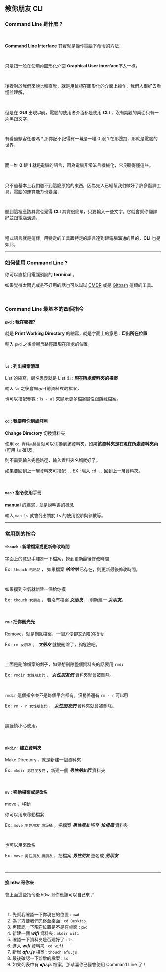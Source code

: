 ## 教你朋友 CLI

### Command Line 是什麼 ?

<br />

**Command Line Interface** 其實就是操作電腦下命令的方法，

<br />

只是跟一般在使用的圖形化介面 **Graphical User Interface**不太一樣，

<br />

後者對於我們來說比較直覺，就是用鼠標在圖形化的介面上操作，我們人很好去看懂並理解，

<br />

但是在 **GUI** 出現以前，電腦的使用者介面都是使用 **CLI** ，沒有美觀的桌面只有一片黑跟文字，

<br />

有看過駭客任務嗎 ? 那你記不記得有一幕是一堆 0 跟 1 在那邊跑，那就是電腦的世界，

<br />

而一堆 **0** 跟 **1** 就是電腦的語言，因為電腦非常笨且機械化，它只聽得懂這些。

<br />

只不過基本上我們碰不到這麼原始的東西，因為先人已經幫我們做好了許多翻譯工具，電腦的運算能力也變強，

<br />

聽到這裡應該其實也覺得 **CLI** 其實很簡單，只要輸入一些文字，它就會幫你翻譯好並跟電腦溝通，

<br />

程式語言就是這樣，用特定的工具跟特定的語言達到跟電腦溝通的目的，**CLI** 也是如此。



****

### 如何使用 Command Line ?



你可以直接用電腦預設的 **terminal** ，

如果覺得太兩光或是不好用的話也可以試試  [CMDR](https://blog.miniasp.com/post/2015/09/27/Useful-tool-Cmder) 或是  [Gitbash](https://gitforwindows.org/)  這類的工具。

<br />

### Command Line 最基本的四個指令



#### `pwd` : 我在哪裡?

就是 **Print Working Directory** 的縮寫，就是字面上的意思 : **印出所在位置**



輸入 `pwd` 之後會顯示路徑跟現在所處的位置。

<br />



#### `ls` : 列出檔案清單

List 的縮寫，顧名思義就是 List 出 : **現在所處資料夾的檔案**



輸入 `ls` 之後會顯示目前資料夾的檔案，



也可以搭配參數 : `ls - al` 來顯示更多檔案屬性跟隱藏檔案。

<br />



#### `cd` : 我要帶你到處飛翔

**Change Directory** 切換資料夾



使用 `cd 資料夾路徑` 就可以切換到該資料夾，如果**該資料夾是在現在所處資料夾內** (可用 `ls` 確認)，



則不需要輸入完整路徑，輸入資料夾名稱就好了。



如果要回到上一層資料夾可搭配 `..`  EX :  輸入 `cd ..`  回到上一層資料夾。



<br />

#### `man` : 指令使用手冊

**manual** 的縮寫，就是說明書的概念



輸入 `man ls` 就會列出關於 `ls` 的使用說明與參數等。



------

### 常用到的指令



#### `thouch`  : 新增檔案或更新修改時間

字面上的意思手賤摸一下檔案，摸到更新最後修改時間



Ex : `thouch 哈哈哈` ， 如果檔案 ***哈哈哈*** 已存在，則更新最後修改時間。

<br />

如果摸到空氣就新建一個給你摸



Ex : `thouch 女朋友` ， 若沒有檔案  ***女朋友*** ， 則新建一 ***女朋友***。

<br />

#### `rm` : 把你刪光光

Remove，就是刪除檔案，一個方便卻又危險的指令



Ex : `rm 女朋友` ， ***女朋友*** 就被刪除了，夠危險吧。

<br />

上面是刪除檔案的例子，如果想刪除整個資料夾的話要用 `rmdir`



Ex : `rmdir 女性朋友們` ， ***女性朋友們***  資料夾就會被刪除。

<br />

`rmdir` 這個指令並不是每個平台都有，沒關係還有 `rm - r` 可以用



Ex : `rm - r 女性朋友們` ， ***女性朋友們***  資料夾就會被刪除。

<br />

請謹慎小心使用。



<br />

#### `mkdir` : 建立資料夾

Make Directory ，就是新建一個資料夾



Ex : `mkdir 男性朋友們` ，新建一個 ***男性朋友們***  資料夾



<br />

#### `mv` : 移動檔案或是改名

move ，移動



你可以用來移動檔案



Ex : `move 男性朋友 垃圾桶` ，把檔案 ***男性朋友*** 移至 ***垃圾桶*** 資料夾

<br />

也可以用來改名



Ex : `move 男性朋友 男朋友` ，把檔案 ***男性朋友*** 更名成 ***男朋友***

<br />

------



#### 換 h0w 哥你來

會上面這些指令後 h0w 哥你應該可以自己來了

<br />

1. 先幫我確認一下你現在的位置 : `pwd`
2. 為了方便我們先移至桌面 : `cd Desktop`
3. 再確認一下現在位置是不是在桌面 :  `pwd`
4. 新建一個 ***wifi*** 資料夾 : `mkdir wifi`
5. 確認一下資料夾是否建好了 : `ls`
6. 進入 ***wifi*** 資料夾 : `cd wifi`
7. 新增 ***afu.js*** 檔案 : `thouch afu.js`
8. 最後確認一下新增的檔案 : `ls`
9. 如果列表中有 ***afu.js*** 檔案，那恭喜你已經會使用 Command Line 了 !



